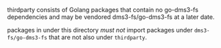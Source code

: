 thirdparty consists of Golang packages that contain no go-dms3-fs dependencies and
may be vendored dms3-fs/go-dms3-fs at a later date.

packages in under this directory _must not_ import packages under
`dms3-fs/go-dms3-fs` that are not also under `thirdparty`.
